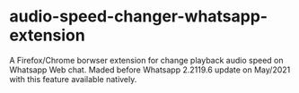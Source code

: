# audio-speed-changer-whatsapp-extension
A Firefox/Chrome borwser extension for change playback audio speed on Whatsapp Web chat. Maded before Whatsapp 2.2119.6 update on May/2021 with this feature available natively.
